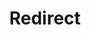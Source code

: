 ﻿---
layout: src/layouts/Redirect.astro
title: Redirect
redirect: /docs/octopus-rest-api/tentacle.exe-command-line/extract
pubDate:  2023-01-01
navSearch: false
navSitemap: false
navMenu: false
---
